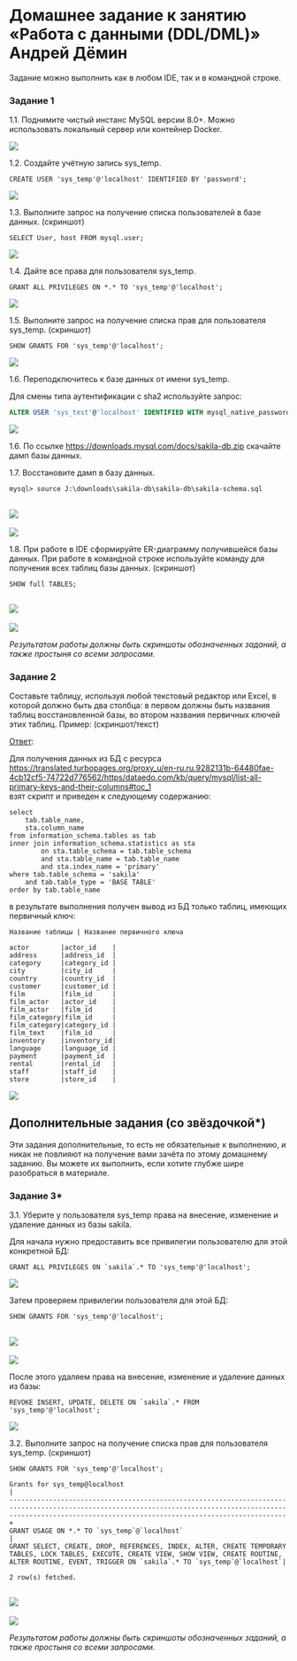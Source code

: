 # Домашнее задание к занятию «Работа с данными (DDL/DML)» Андрей Дёмин


Задание можно выполнить как в любом IDE, так и в командной строке.

### Задание 1
1.1. Поднимите чистый инстанс MySQL версии 8.0+. Можно использовать локальный сервер или контейнер Docker.

![](img/1-1.png)

1.2. Создайте учётную запись sys_temp. 
```
CREATE USER 'sys_temp'@'localhost' IDENTIFIED BY 'password';
```
![](img/1-2.png)

1.3. Выполните запрос на получение списка пользователей в базе данных. (скриншот)
```
SELECT User, host FROM mysql.user;
```
![](img/1-3.png)

1.4. Дайте все права для пользователя sys_temp. 
```
GRANT ALL PRIVILEGES ON *.* TO 'sys_temp'@'localhost';
```
![](img/1-4.png)

1.5. Выполните запрос на получение списка прав для пользователя sys_temp. (скриншот)
```
SHOW GRANTS FOR 'sys_temp'@'localhost';
```
![](img/1-5.png)

1.6. Переподключитесь к базе данных от имени sys_temp.

Для смены типа аутентификации с sha2 используйте запрос: 
```sql
ALTER USER 'sys_test'@'localhost' IDENTIFIED WITH mysql_native_password BY 'password';
```
![](img/1-6.png)

1.6. По ссылке https://downloads.mysql.com/docs/sakila-db.zip скачайте дамп базы данных.

1.7. Восстановите дамп в базу данных.
```
mysql> source J:\downloads\sakila-db\sakila-db\sakila-schema.sql
```
![](img/1-7.png)
---
![](img/1-7-1.png)

1.8. При работе в IDE сформируйте ER-диаграмму получившейся базы данных. При работе в командной строке используйте команду для получения всех таблиц базы данных. (скриншот)
```
SHOW full TABLES;
```
![](img/1-8.png)
---
![](img/1-8-1.png)

*Результатом работы должны быть скриншоты обозначенных заданий, а также простыня со всеми запросами.*


### Задание 2
Составьте таблицу, используя любой текстовый редактор или Excel, в которой должно быть два столбца: в первом должны быть названия таблиц восстановленной базы, во втором названия первичных ключей этих таблиц. Пример: (скриншот/текст)

<ins>Ответ</ins>:

Для получения данных из БД с ресурса
https://translated.turbopages.org/proxy_u/en-ru.ru.9282131b-64480fae-4cb12cf5-74722d776562/https/dataedo.com/kb/query/mysql/list-all-primary-keys-and-their-columns#toc_1  
взят скрипт и приведен к следующему содержанию:
```
select
    tab.table_name,
    sta.column_name
from information_schema.tables as tab
inner join information_schema.statistics as sta
        on sta.table_schema = tab.table_schema
        and sta.table_name = tab.table_name
        and sta.index_name = 'primary'
where tab.table_schema = 'sakila'
    and tab.table_type = 'BASE TABLE'
order by tab.table_name
```
в результате выполнения получен вывод из БД только таблиц, имеющих первичный ключ: 
```
Название таблицы | Название первичного ключа

actor        |actor_id    |
address      |address_id  |
category     |category_id |
city         |city_id     |
country      |country_id  |
customer     |customer_id |
film         |film_id     |
film_actor   |actor_id    |
film_actor   |film_id     |
film_category|film_id     |
film_category|category_id |
film_text    |film_id     |
inventory    |inventory_id|
language     |language_id |
payment      |payment_id  |
rental       |rental_id   |
staff        |staff_id    |
store        |store_id    |
```
![](img/2-1.png)

## Дополнительные задания (со звёздочкой*)
Эти задания дополнительные, то есть не обязательные к выполнению, и никак не повлияют на получение вами зачёта по этому домашнему заданию. Вы можете их выполнить, если хотите глубже шире разобраться в материале.

### Задание 3*
3.1. Уберите у пользователя sys_temp права на внесение, изменение и удаление данных из базы sakila.

Для начала нужно предоставить все привилегии пользователю для этой конкретной БД:
```
GRANT ALL PRIVILEGES ON `sakila`.* TO 'sys_temp'@'localhost';
```
![](img/3-1.png)

Затем проверяем привилегии пользователя для этой БД:
```
SHOW GRANTS FOR 'sys_temp'@'localhost';
```
![](img/3-3.png)
---
![](img/3-2.png)

После этого удаляем права на внесение, изменение и удаление данных из базы:

```
REVOKE INSERT, UPDATE, DELETE ON `sakila`.* FROM 'sys_temp'@'localhost';
```
![](img/3-4.png)

3.2. Выполните запрос на получение списка прав для пользователя sys_temp. (скриншот)
```
SHOW GRANTS FOR 'sys_temp'@'localhost';
```
```
Grants for sys_temp@localhost                                                                                                                                                                                     |
------------------------------------------------------------------------------------------------------------------------------------------------------------------------------------------------------------------+
GRANT USAGE ON *.* TO `sys_temp`@`localhost`                                                                                                                                                                      |
GRANT SELECT, CREATE, DROP, REFERENCES, INDEX, ALTER, CREATE TEMPORARY TABLES, LOCK TABLES, EXECUTE, CREATE VIEW, SHOW VIEW, CREATE ROUTINE, ALTER ROUTINE, EVENT, TRIGGER ON `sakila`.* TO `sys_temp`@`localhost`|

2 row(s) fetched.
```
![](img/3-6.png)
---
![](img/3-5.png)

*Результатом работы должны быть скриншоты обозначенных заданий, а также простыня со всеми запросами.*
